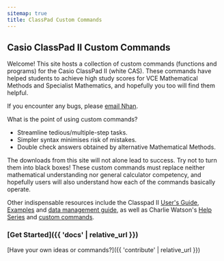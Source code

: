 ```yaml
---
sitemap: true
title: ClassPad Custom Commands
---
```


## Casio ClassPad II Custom Commands

Welcome! This site hosts a collection of custom commands (functions and programs) for the Casio ClassPad II (white CAS). These commands have helped students to achieve high study scores for VCE Mathematical Methods and Specialist Mathematics, and hopefully you too will find them helpful.

If you encounter any bugs, please [email Nhan](mailto:nhtnhanbn@gmail.com).

What is the point of using custom commands?
- Streamline tedious/multiple-step tasks.
- Simpler syntax minimises risk of mistakes.
- Double check answers obtained by alternative Mathematical Methods.

The downloads from this site will not alone lead to success. Try not to turn them into black boxes! These custom commands must replace neither mathematical understanding nor general calculator competency, and hopefully users will also understand how each of the commands basically operate.

Other indispensable resources include the Classpad II [User's Guide](https://support.casio.com/storage/en/manual/pdf/EN/004/ClassPadII_UG_EN.pdf), [Examples](https://support.casio.com/storage/en/manual/pdf/EN/004/ClassPadII_Ex_EN.pdf) and [data management guide](https://casioeducation.com.au/wp-content/uploads/guides/Data_Management_on_the_CASIO_Classpad_II.pdf), as well as Charlie Watson's [Help Series](http://www.classpad.com.au/cp2/index.php) and [custom commands](https://charliewatson.com/casio/cpintro.php).

### [Get Started]({{ 'docs' | relative_url }})

[Have your own ideas or commands?]({{ 'contribute' | relative_url }})